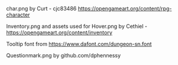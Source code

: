 char.png by Curt - cjc83486 https://opengameart.org/content/rpg-character

Inventory.png and assets used for Hover.png by Cethiel - https://opengameart.org/content/inventory

Tooltip font from https://www.dafont.com/dungeon-sn.font

Questionmark.png by github.com/dphennessy